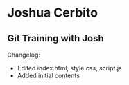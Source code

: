 # Joshua Cerbito

## Git Training with Josh

Changelog:

- Edited index.html, style.css, script.js
- Added initial contents
